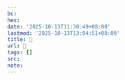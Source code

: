 ```yaml
---
bc:
hex:
date: '2025-10-13T11:30:49+08:00'
lastmod: '2025-10-13T13:04:51+08:00'
title: 󰧒
url: 󰧒
tags: []
src:
note:
---
```

